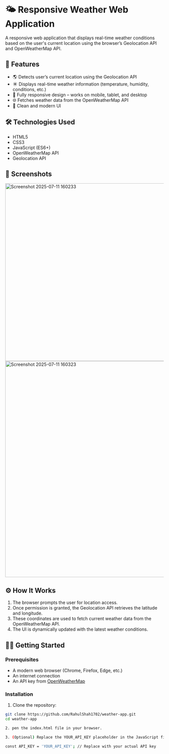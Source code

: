 # 🌤️ Responsive Weather Web Application

A responsive web application that displays real-time weather conditions based on the user's current location using the browser’s Geolocation API and OpenWeatherMap API.

## 🚀 Features

- 🌎 Detects user’s current location using the Geolocation API
- ☀️ Displays real-time weather information (temperature, humidity, conditions, etc.)
- 📱 Fully responsive design – works on mobile, tablet, and desktop
- 🌐 Fetches weather data from the OpenWeatherMap API
- 🎨 Clean and modern UI

## 🛠️ Technologies Used

- HTML5
- CSS3
- JavaScript (ES6+)
- OpenWeatherMap API
- Geolocation API

## 📸 Screenshots
<img width="878" height="565" alt="Screenshot 2025-07-11 160233" src="https://github.com/user-attachments/assets/8c3f70f2-143b-482f-b43d-8466b20230b0" />

<img width="705" height="687" alt="Screenshot 2025-07-11 160323" src="https://github.com/user-attachments/assets/6d3e83b6-454b-4cf3-8afc-cf337bc4707b" />

## ⚙️ How It Works

1. The browser prompts the user for location access.
2. Once permission is granted, the Geolocation API retrieves the latitude and longitude.
3. These coordinates are used to fetch current weather data from the OpenWeatherMap API.
4. The UI is dynamically updated with the latest weather conditions.

## 🧑‍💻 Getting Started

### Prerequisites

- A modern web browser (Chrome, Firefox, Edge, etc.)
- An internet connection
- An API key from [OpenWeatherMap](https://openweathermap.org/api)

### Installation

1. Clone the repository:

```bash
git clone https://github.com/RahulShah1702/weather-app.git
cd weather-app

2. pen the index.html file in your browser.

3. (Optional) Replace the YOUR_API_KEY placeholder in the JavaScript file with your OpenWeatherMap API key.

const API_KEY = 'YOUR_API_KEY'; // Replace with your actual API key


